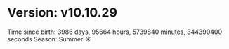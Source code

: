 # Version: v10.10.29
Time since birth: 3986 days, 95664 hours, 5739840 minutes, 344390400 seconds
Season: Summer ☀️
